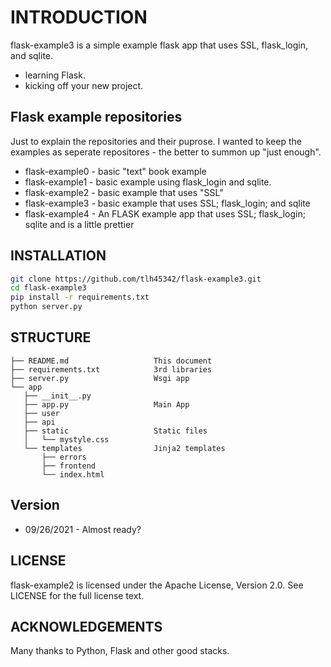 # INTRODUCTION

flask-example3 is a simple example flask app that uses SSL, flask_login, and sqlite. 

- learning Flask.
- kicking off your new project.


## Flask example repositories

Just to explain the repositories and their puprose.  I wanted to keep the examples as seperate repositores - the better to summon up "just enough".

- flask-example0 - basic "text" book example
- flask-example1 - basic example using flask_login and sqlite.
- flask-example2 - basic example that uses "SSL"
- flask-example3 - basic example that uses SSL; flask_login; and sqlite
- flask-example4 - An FLASK example app that uses SSL; flask_login; sqlite and is a little prettier

## INSTALLATION

```bash
git clone https://github.com/tlh45342/flask-example3.git
cd flask-example3
pip install -r requirements.txt
python server.py
```

## STRUCTURE

    ├── README.md                   This document
    ├── requirements.txt            3rd libraries
    ├── server.py                   Wsgi app
    └── app
       ├── __init__.py
       ├── app.py                   Main App
       ├── user
       ├── api
       ├── static                   Static files
       │   └── mystyle.css
       └── templates                Jinja2 templates
           ├── errors
           ├── frontend
           └── index.html
 
## Version

- 09/26/2021 - Almost ready?

## LICENSE

flask-example2 is licensed under the Apache License, Version 2.0. See LICENSE for the full license text.

## ACKNOWLEDGEMENTS

Many thanks to Python, Flask and other good stacks.
